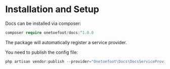 # Installation and Setup

Docs can be installed via composer:

```php
composer require onetoefoot/docs:^1.0.0
```

The package will automatically register a service provider.

You need to publish the config file:

```php
php artisan vendor:publish --provider="Onetoefoot\Docs\DocsServiceProvider" --tag="config"
```

